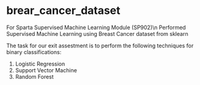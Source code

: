 # brear_cancer_dataset
For Sparta Supervised Machine Learning Module (SP902)\n
Performed Supervised Machine Learning using Breast Cancer dataset from sklearn

The task for our exit assestment is to perform the following techniques for binary classifications: 

1. Logistic Regression
2. Support Vector Machine 
3. Random Forest
